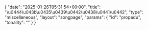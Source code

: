 {
    "date": "2025-01-26T05:31:54+00:00",
    "title": "\u0444\u043b\u0435\u0439\u0442\u0438\u0441\u0442",
    "type": "miscellaneous",
    "layout": "songpage",
    "params": {
        "id": "propadu",
        "tonality": ""
    }
}